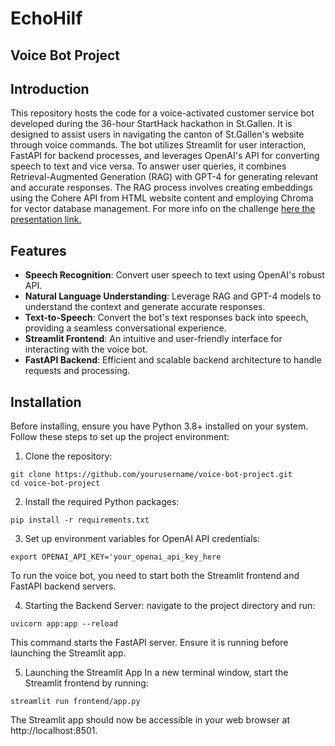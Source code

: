 # EchoHilf

## Voice Bot Project

## Introduction

This repository hosts the code for a voice-activated customer service bot developed during the 36-hour StartHack hackathon in St.Gallen. It is designed to assist users in navigating the canton of St.Gallen's website through voice commands. The bot utilizes Streamlit for user interaction, FastAPI for backend processes, and leverages OpenAI's API for converting speech to text and vice versa. To answer user queries, it combines Retrieval-Augmented Generation (RAG) with GPT-4 for generating relevant and accurate responses. The RAG process involves creating embeddings using the Cohere API from HTML website content and employing Chroma for vector database management.
For more info on the challenge [here the presentation link.](https://www.canva.com/design/DAGAK87nvNg/QTXV33sKVcL7yYzjJrZ7yw/view?utm_content=DAGAK87nvNg&utm_campaign=designshare&utm_medium=link&utm_source=editor)

## Features

- **Speech Recognition**: Convert user speech to text using OpenAI's robust API.
- **Natural Language Understanding**: Leverage RAG and GPT-4 models to understand the context and generate accurate responses.
- **Text-to-Speech**: Convert the bot's text responses back into speech, providing a seamless conversational experience.
- **Streamlit Frontend**: An intuitive and user-friendly interface for interacting with the voice bot.
- **FastAPI Backend**: Efficient and scalable backend architecture to handle requests and processing.

## Installation

Before installing, ensure you have Python 3.8+ installed on your system. Follow these steps to set up the project environment:

1. Clone the repository:

```
git clone https://github.com/yourusername/voice-bot-project.git
cd voice-bot-project
```

2. Install the required Python packages:
```
pip install -r requirements.txt
```
3. Set up environment variables for OpenAI API credentials:
```
export OPENAI_API_KEY='your_openai_api_key_here
```
To run the voice bot, you need to start both the Streamlit frontend and FastAPI backend servers.

4. Starting the Backend Server:
navigate to the project directory and run:
```
uvicorn app:app --reload
```
This command starts the FastAPI server. Ensure it is running before launching the Streamlit app.

5. Launching the Streamlit App
In a new terminal window, start the Streamlit frontend by running:
```
streamlit run frontend/app.py
```
The Streamlit app should now be accessible in your web browser at http://localhost:8501.
